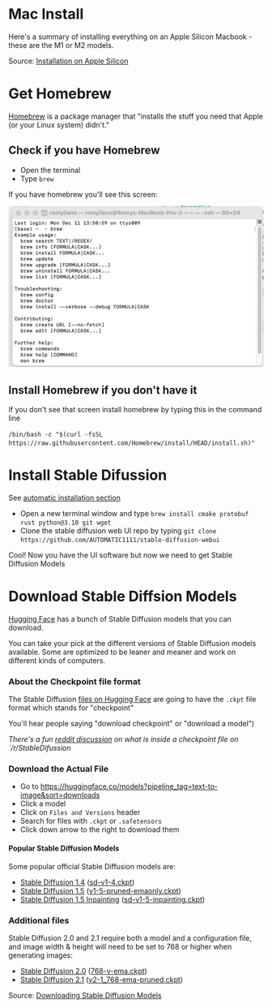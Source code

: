 # Mac Install

Here's a summary of installing everything on an Apple Silicon Macbook - these are the M1 or M2 models.

Source: [Installation on Apple Silicon](https://github.com/AUTOMATIC1111/stable-diffusion-webui/wiki/Installation-on-Apple-Silicon)

# Get Homebrew

[Homebrew](https://brew.sh) is a package manager that "installs the stuff you need that Apple (or your Linux system) didn't."

## Check if you have Homebrew

* Open the terminal
* Type `brew`

If you have homebrew you'll see this screen:

![Homebrew screen](images/homebrew.jpeg)

## Install Homebrew if you don't have it

If you don't see that screen install homebrew by typing this in the command line

`/bin/bash -c "$(curl -fsSL https://raw.githubusercontent.com/Homebrew/install/HEAD/install.sh)"`


# Install Stable Difussion

See [automatic installation section](https://github.com/AUTOMATIC1111/stable-diffusion-webui/wiki/Installation-on-Apple-Silicon#automatic-installation)

* Open a new terminal window and type `brew install cmake protobuf rust python@3.10 git wget`
* Clone the stable diffusion web UI repo by typing `git clone https://github.com/AUTOMATIC1111/stable-diffusion-webui`

Cool! Now you have the UI software but now we need to get Stable Diffusion Models


# Download Stable Diffsion Models

[Hugging Face](https://huggingface.co/models?pipeline_tag=text-to-image&sort=downloads) has a bunch of Stable Diffusion models that you can download. 

You can take your pick at the different versions of Stable Diffusion models available. Some are optimized to be leaner and meaner and work on different kinds of computers. 

### About the Checkpoint file format

The Stable Diffusion [files on Hugging Face](https://huggingface.co/models?pipeline_tag=text-to-image&sort=downloads) are going to have the `.ckpt` file format which stands for "checkpoint"  

You'll hear people saying "download checkpoint" or "download a model") 

_There's a fun [reddit discussion](https://www.reddit.com/r/StableDiffusion/comments/12dunfr/what_is_inside_a_checkpoint_file/) on what is inside a checkpoint file on `/r/StableDifussion_

### Download the Actual File

* Go to https://huggingface.co/models?pipeline_tag=text-to-image&sort=downloads
* Click a model
* Click on `Files and Versions` header
* Search for files with `.ckpt` or `.safetensors`
* Click down arrow to the right to download them

#### Popular Stable Diffusion Models

Some popular official Stable Diffusion models are:

* [Stable Diffusion 1.4](https://huggingface.co/CompVis/stable-diffusion-v-1-4-original) ([sd-v1-4.ckpt](https://huggingface.co/CompVis/stable-diffusion-v-1-4-original/resolve/main/sd-v1-4.ckpt))
* [Stable Diffusion 1.5](https://huggingface.co/runwayml/stable-diffusion-v1-5) ([v1-5-pruned-emaonly.ckpt](https://huggingface.co/runwayml/stable-diffusion-v1-5/resolve/main/v1-5-pruned-emaonly.ckpt))
* [Stable Diffusion 1.5 Inpainting](https://huggingface.co/runwayml/stable-diffusion-inpainting) ([sd-v1-5-inpainting.ckpt](https://huggingface.co/runwayml/stable-diffusion-inpainting/resolve/main/sd-v1-5-inpainting.ckpt))

### Additional files

Stable Diffusion 2.0 and 2.1 require both a model and a configuration file, and image width & height will need to be set to 768 or higher when generating images:


* [Stable Diffusion 2.0](https://huggingface.co/stabilityai/stable-diffusion-2) ([768-v-ema.ckpt](https://huggingface.co/stabilityai/stable-diffusion-2/resolve/main/768-v-ema.ckpt))
* [Stable Diffusion 2.1](https://huggingface.co/stabilityai/stable-diffusion-2-1) ([v2-1_768-ema-pruned.ckpt](https://huggingface.co/stabilityai/stable-diffusion-2-1/resolve/main/v2-1_768-ema-pruned.ckpt))


Source: [Downloading Stable Diffusion Models](https://github.com/AUTOMATIC1111/stable-diffusion-webui/wiki/Installation-on-Apple-Silicon#downloading-stable-diffusion-models)

